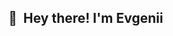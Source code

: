  ## 👋 &nbsp;Hey there! I'm Evgenii 

<!--
**Hlammaster/Hlammaster** is a ✨ _special_ ✨ repository because its `README.md` (this file) appears on your GitHub profile.
### 👨🏻‍💻 &nbsp;About Me

<img alt="Night Coding" src="https://raw.githubusercontent.com/AVS1508/AVS1508/master/assets/Night-Coding.gif" align="right"/>